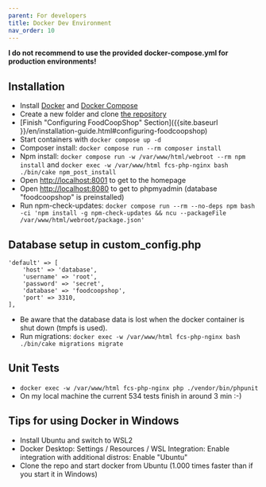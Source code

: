 ```yaml
---
parent: For developers
title: Docker Dev Environment
nav_order: 10
---
```


**I do not recommend to use the provided docker-compose.yml for production environments!**

## Installation
* Install [Docker](https://docs.docker.com/engine/install/) and [Docker Compose](https://docs.docker.com/compose/install/)
* Create a new folder and clone [the repository](https://github.com/foodcoopshop/foodcoopshop.git)
* [Finish "Configuring FoodCoopShop" Section]({{site.baseurl }}/en/installation-guide.html#configuring-foodcoopshop)
* Start containers with `docker compose up -d`
* Composer install: `docker compose run --rm composer install`
* Npm install: `docker compose run -w /var/www/html/webroot --rm npm install` and `docker exec -w /var/www/html fcs-php-nginx bash ./bin/cake npm_post_install`
* Open [http://localhost:8001](http://localhost:8001) to get to the homepage
* Open [http://localhost:8080](http://localhost:8080) to get to phpmyadmin (database "foodcoopshop" is preinstalled)
* Run npm-check-updates: `docker compose run --rm --no-deps npm bash -ci 'npm install -g npm-check-updates && ncu --packageFile /var/www/html/webroot/package.json'`

## Database setup in custom_config.php
```
'default' => [
    'host' => 'database',
    'username' => 'root',
    'password' => 'secret',
    'database' => 'foodcoopshop',
    'port' => 3310,
],
```
* Be aware that the database data is lost when the docker container is shut down (tmpfs is used).
* Run migrations: `docker exec -w /var/www/html fcs-php-nginx bash ./bin/cake migrations migrate`

## Unit Tests
* `docker exec -w /var/www/html fcs-php-nginx php ./vendor/bin/phpunit`
* On my local machine the current 534 tests finish in around 3 min :-)

## Tips for using Docker in Windows
* Install Ubuntu and switch to WSL2
* Docker Desktop: Settings / Resources / WSL Integration: Enable integration with additional distros: Enable "Ubuntu"
* Clone the repo and start docker from Ubuntu (1.000 times faster than if you start it in Windows)